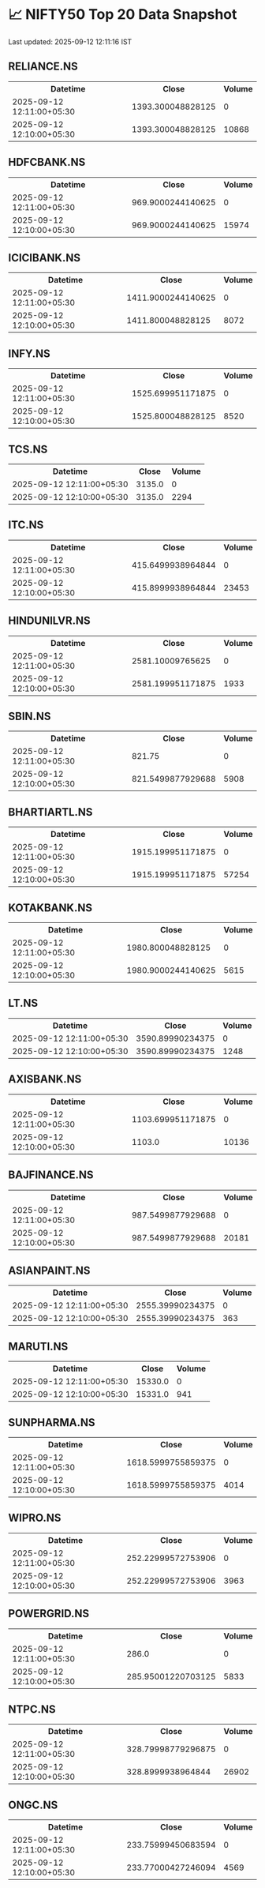 # 📈 NIFTY50 Top 20 Data Snapshot

Last updated: 2025-09-12 12:11:16 IST

## RELIANCE.NS

<table>
  <tr><th>Datetime</th><th>Close</th><th>Volume</th></tr>
  <tr><td>2025-09-12 12:11:00+05:30</td><td>1393.300048828125</td><td>0</td></tr>
  <tr><td>2025-09-12 12:10:00+05:30</td><td>1393.300048828125</td><td>10868</td></tr>
</table>

## HDFCBANK.NS

<table>
  <tr><th>Datetime</th><th>Close</th><th>Volume</th></tr>
  <tr><td>2025-09-12 12:11:00+05:30</td><td>969.9000244140625</td><td>0</td></tr>
  <tr><td>2025-09-12 12:10:00+05:30</td><td>969.9000244140625</td><td>15974</td></tr>
</table>

## ICICIBANK.NS

<table>
  <tr><th>Datetime</th><th>Close</th><th>Volume</th></tr>
  <tr><td>2025-09-12 12:11:00+05:30</td><td>1411.9000244140625</td><td>0</td></tr>
  <tr><td>2025-09-12 12:10:00+05:30</td><td>1411.800048828125</td><td>8072</td></tr>
</table>

## INFY.NS

<table>
  <tr><th>Datetime</th><th>Close</th><th>Volume</th></tr>
  <tr><td>2025-09-12 12:11:00+05:30</td><td>1525.699951171875</td><td>0</td></tr>
  <tr><td>2025-09-12 12:10:00+05:30</td><td>1525.800048828125</td><td>8520</td></tr>
</table>

## TCS.NS

<table>
  <tr><th>Datetime</th><th>Close</th><th>Volume</th></tr>
  <tr><td>2025-09-12 12:11:00+05:30</td><td>3135.0</td><td>0</td></tr>
  <tr><td>2025-09-12 12:10:00+05:30</td><td>3135.0</td><td>2294</td></tr>
</table>

## ITC.NS

<table>
  <tr><th>Datetime</th><th>Close</th><th>Volume</th></tr>
  <tr><td>2025-09-12 12:11:00+05:30</td><td>415.6499938964844</td><td>0</td></tr>
  <tr><td>2025-09-12 12:10:00+05:30</td><td>415.8999938964844</td><td>23453</td></tr>
</table>

## HINDUNILVR.NS

<table>
  <tr><th>Datetime</th><th>Close</th><th>Volume</th></tr>
  <tr><td>2025-09-12 12:11:00+05:30</td><td>2581.10009765625</td><td>0</td></tr>
  <tr><td>2025-09-12 12:10:00+05:30</td><td>2581.199951171875</td><td>1933</td></tr>
</table>

## SBIN.NS

<table>
  <tr><th>Datetime</th><th>Close</th><th>Volume</th></tr>
  <tr><td>2025-09-12 12:11:00+05:30</td><td>821.75</td><td>0</td></tr>
  <tr><td>2025-09-12 12:10:00+05:30</td><td>821.5499877929688</td><td>5908</td></tr>
</table>

## BHARTIARTL.NS

<table>
  <tr><th>Datetime</th><th>Close</th><th>Volume</th></tr>
  <tr><td>2025-09-12 12:11:00+05:30</td><td>1915.199951171875</td><td>0</td></tr>
  <tr><td>2025-09-12 12:10:00+05:30</td><td>1915.199951171875</td><td>57254</td></tr>
</table>

## KOTAKBANK.NS

<table>
  <tr><th>Datetime</th><th>Close</th><th>Volume</th></tr>
  <tr><td>2025-09-12 12:11:00+05:30</td><td>1980.800048828125</td><td>0</td></tr>
  <tr><td>2025-09-12 12:10:00+05:30</td><td>1980.9000244140625</td><td>5615</td></tr>
</table>

## LT.NS

<table>
  <tr><th>Datetime</th><th>Close</th><th>Volume</th></tr>
  <tr><td>2025-09-12 12:11:00+05:30</td><td>3590.89990234375</td><td>0</td></tr>
  <tr><td>2025-09-12 12:10:00+05:30</td><td>3590.89990234375</td><td>1248</td></tr>
</table>

## AXISBANK.NS

<table>
  <tr><th>Datetime</th><th>Close</th><th>Volume</th></tr>
  <tr><td>2025-09-12 12:11:00+05:30</td><td>1103.699951171875</td><td>0</td></tr>
  <tr><td>2025-09-12 12:10:00+05:30</td><td>1103.0</td><td>10136</td></tr>
</table>

## BAJFINANCE.NS

<table>
  <tr><th>Datetime</th><th>Close</th><th>Volume</th></tr>
  <tr><td>2025-09-12 12:11:00+05:30</td><td>987.5499877929688</td><td>0</td></tr>
  <tr><td>2025-09-12 12:10:00+05:30</td><td>987.5499877929688</td><td>20181</td></tr>
</table>

## ASIANPAINT.NS

<table>
  <tr><th>Datetime</th><th>Close</th><th>Volume</th></tr>
  <tr><td>2025-09-12 12:11:00+05:30</td><td>2555.39990234375</td><td>0</td></tr>
  <tr><td>2025-09-12 12:10:00+05:30</td><td>2555.39990234375</td><td>363</td></tr>
</table>

## MARUTI.NS

<table>
  <tr><th>Datetime</th><th>Close</th><th>Volume</th></tr>
  <tr><td>2025-09-12 12:11:00+05:30</td><td>15330.0</td><td>0</td></tr>
  <tr><td>2025-09-12 12:10:00+05:30</td><td>15331.0</td><td>941</td></tr>
</table>

## SUNPHARMA.NS

<table>
  <tr><th>Datetime</th><th>Close</th><th>Volume</th></tr>
  <tr><td>2025-09-12 12:11:00+05:30</td><td>1618.5999755859375</td><td>0</td></tr>
  <tr><td>2025-09-12 12:10:00+05:30</td><td>1618.5999755859375</td><td>4014</td></tr>
</table>

## WIPRO.NS

<table>
  <tr><th>Datetime</th><th>Close</th><th>Volume</th></tr>
  <tr><td>2025-09-12 12:11:00+05:30</td><td>252.22999572753906</td><td>0</td></tr>
  <tr><td>2025-09-12 12:10:00+05:30</td><td>252.22999572753906</td><td>3963</td></tr>
</table>

## POWERGRID.NS

<table>
  <tr><th>Datetime</th><th>Close</th><th>Volume</th></tr>
  <tr><td>2025-09-12 12:11:00+05:30</td><td>286.0</td><td>0</td></tr>
  <tr><td>2025-09-12 12:10:00+05:30</td><td>285.95001220703125</td><td>5833</td></tr>
</table>

## NTPC.NS

<table>
  <tr><th>Datetime</th><th>Close</th><th>Volume</th></tr>
  <tr><td>2025-09-12 12:11:00+05:30</td><td>328.79998779296875</td><td>0</td></tr>
  <tr><td>2025-09-12 12:10:00+05:30</td><td>328.8999938964844</td><td>26902</td></tr>
</table>

## ONGC.NS

<table>
  <tr><th>Datetime</th><th>Close</th><th>Volume</th></tr>
  <tr><td>2025-09-12 12:11:00+05:30</td><td>233.75999450683594</td><td>0</td></tr>
  <tr><td>2025-09-12 12:10:00+05:30</td><td>233.77000427246094</td><td>4569</td></tr>
</table>

